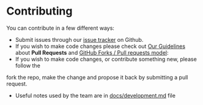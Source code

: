 # Contributing

You can contribute in a few different ways:

* Submit issues through our [issue tracker](https://github.com/bbva/qed/issues) on Github.
* If you wish to make code changes please check out [Our Guidelines](docs/pull_requests.md) about **Pull Requests** 
    and [GitHub Forks / Pull requests model](https://help.github.com/articles/fork-a-repo/):
* If you wish to make code changes, or contribute something new, please follow the

fork the repo, make the change and propose it back by submitting a pull request.
* Useful notes used by the team are in [docs/development.md](docs/development.md) file 
